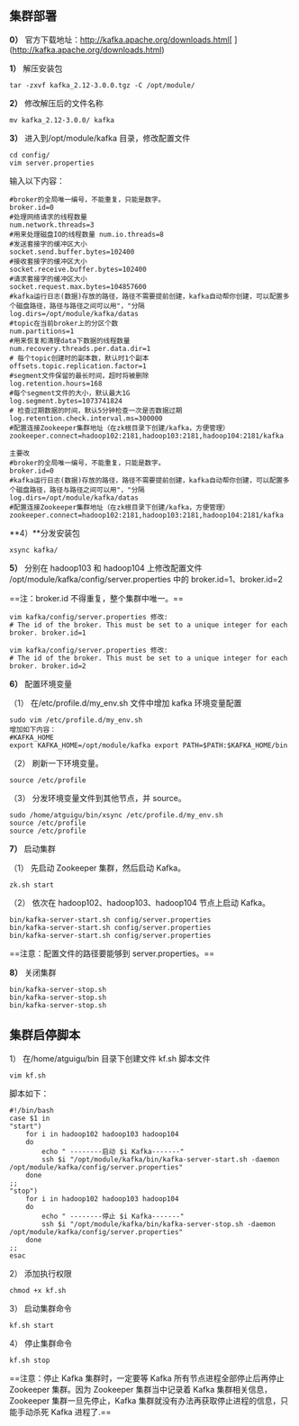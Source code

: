## 集群部署 

**0）** 官方下载地址：http://kafka.apache.org/downloads.html[ ](http://kafka.apache.org/downloads.html)

**1）** 解压安装包 

```shell
tar -zxvf kafka_2.12-3.0.0.tgz -C /opt/module/ 
```

**2）** 修改解压后的文件名称 

```shell
mv kafka_2.12-3.0.0/ kafka 
```

**3）** 进入到/opt/module/kafka 目录，修改配置文件 

```shell
cd config/ 
vim server.properties 
```

输入以下内容： 

```shell
#broker的全局唯一编号，不能重复，只能是数字。 
broker.id=0 
#处理网络请求的线程数量 
num.network.threads=3 
#用来处理磁盘IO的线程数量 num.io.threads=8 
#发送套接字的缓冲区大小 
socket.send.buffer.bytes=102400 
#接收套接字的缓冲区大小 
socket.receive.buffer.bytes=102400 
#请求套接字的缓冲区大小 
socket.request.max.bytes=104857600 
#kafka运行日志(数据)存放的路径，路径不需要提前创建，kafka自动帮你创建，可以配置多个磁盘路径，路径与路径之间可以用"，"分隔 
log.dirs=/opt/module/kafka/datas 
#topic在当前broker上的分区个数 
num.partitions=1 
#用来恢复和清理data下数据的线程数量 
num.recovery.threads.per.data.dir=1 
# 每个topic创建时的副本数，默认时1个副本 
offsets.topic.replication.factor=1 
#segment文件保留的最长时间，超时将被删除 
log.retention.hours=168 
#每个segment文件的大小，默认最大1G 
log.segment.bytes=1073741824 
# 检查过期数据的时间，默认5分钟检查一次是否数据过期 
log.retention.check.interval.ms=300000 
#配置连接Zookeeper集群地址（在zk根目录下创建/kafka，方便管理） 
zookeeper.connect=hadoop102:2181,hadoop103:2181,hadoop104:2181/kafka 
```

```shell
主要改
#broker的全局唯一编号，不能重复，只能是数字。 
broker.id=0 
#kafka运行日志(数据)存放的路径，路径不需要提前创建，kafka自动帮你创建，可以配置多个磁盘路径，路径与路径之间可以用"，"分隔 
log.dirs=/opt/module/kafka/datas 
#配置连接Zookeeper集群地址（在zk根目录下创建/kafka，方便管理） 
zookeeper.connect=hadoop102:2181,hadoop103:2181,hadoop104:2181/kafka 
```

**4）**分发安装包 

```shell
xsync kafka/ 
```

**5）** 分别在 hadoop103 和 hadoop104 上修改配置文件
/opt/module/kafka/config/server.properties 中的 broker.id=1、broker.id=2 

 ==注：broker.id 不得重复，整个集群中唯一。== 

```shell
vim kafka/config/server.properties 修改: 
# The id of the broker. This must be set to a unique integer for each broker. broker.id=1 

vim kafka/config/server.properties 修改: 
# The id of the broker. This must be set to a unique integer for each broker. broker.id=2 
```

**6）** 配置环境变量 

（1） 在/etc/profile.d/my_env.sh 文件中增加 kafka 环境变量配置 

```shell
sudo vim /etc/profile.d/my_env.sh 
增加如下内容： 
#KAFKA_HOME 
export KAFKA_HOME=/opt/module/kafka export PATH=$PATH:$KAFKA_HOME/bin 
```

（2） 刷新一下环境变量。 

```shell
source /etc/profile 
```

（3） 分发环境变量文件到其他节点，并 source。 

```shell
sudo /home/atguigu/bin/xsync /etc/profile.d/my_env.sh 
source /etc/profile 
source /etc/profile 
```

**7）** 启动集群 

（1） 先启动 Zookeeper 集群，然后启动 Kafka。 

```shell
zk.sh start  
```

（2） 依次在 hadoop102、hadoop103、hadoop104 节点上启动 Kafka。 
```shell
bin/kafka-server-start.sh config/server.properties 
bin/kafka-server-start.sh config/server.properties 
bin/kafka-server-start.sh config/server.properties
```
==注意：配置文件的路径要能够到 server.properties。==

**8）** 关闭集群 

```shell
bin/kafka-server-stop.sh  
bin/kafka-server-stop.sh  
bin/kafka-server-stop.sh  
```

## 集群启停脚本 

1） 在/home/atguigu/bin 目录下创建文件 kf.sh 脚本文件 

```shell
vim kf.sh 
```

脚本如下： 

```shell
#!/bin/bash
case $1 in
"start")
	for i in hadoop102 hadoop103 hadoop104
	do
		echo " --------启动 $i Kafka-------"         
		ssh $i "/opt/module/kafka/bin/kafka-server-start.sh -daemon /opt/module/kafka/config/server.properties"
	done
;;
"stop")
	for i in hadoop102 hadoop103 hadoop104
	do
		echo " --------停止 $i Kafka-------"         
		ssh $i "/opt/module/kafka/bin/kafka-server-stop.sh -daemon /opt/module/kafka/config/server.properties"
	done
;;
esac
```

2） 添加执行权限 

```shell
chmod +x kf.sh 
```

3） 启动集群命令 

```shell
kf.sh start 
```

4） 停止集群命令 

```shell
kf.sh stop 
```

==注意：停止 Kafka 集群时，一定要等 Kafka 所有节点进程全部停止后再停止 Zookeeper 集群。因为 Zookeeper 集群当中记录着 Kafka 集群相关信息，Zookeeper 集群一旦先停止，Kafka 集群就没有办法再获取停止进程的信息，只能手动杀死 Kafka 进程了.==

